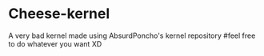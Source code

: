 # Cheese-kernel
A very bad kernel made using AbsurdPoncho's kernel repository 
#feel free to do whatever you want XD
